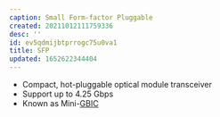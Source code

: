 ```yaml
---
caption: Small Form-factor Pluggable
created: 20211012111759336
desc: ''
id: ev5qdmijbtprrogc75u0va1
title: SFP
updated: 1652622344404
---
```

   
   
- Compact, hot-pluggable optical module transceiver   
- Support up to 4.25 Gbps   
- Known as Mini-[GBIC](../devlog/gbic.md)